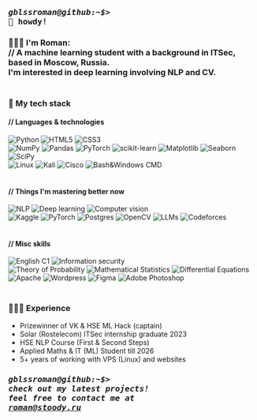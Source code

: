 ### <pre>*gblssroman@github:~$>* 👋 howdy!</pre>

### 🧑🏽‍💻 I'm Roman: <br>// A machine learning student with a background in ITSec, based in Moscow, Russia. <br>I'm interested in deep learning involving NLP and CV.
### <br>🔧 My tech stack
#### // Languages & technologies
![Python](https://img.shields.io/badge/python-3670A0?style=for-the-badge&logo=python&logoColor=ffdd54)
![HTML5](https://img.shields.io/badge/html5-%23E34F26.svg?style=for-the-badge&logo=html5&logoColor=white)
![CSS3](https://img.shields.io/badge/css3-%231572B6.svg?style=for-the-badge&logo=css3&logoColor=white) 
<br>
![NumPy](https://img.shields.io/badge/numpy-%23013243.svg?style=for-the-badge&logo=numpy&logoColor=white)
![Pandas](https://img.shields.io/badge/pandas-%23150458.svg?style=for-the-badge&logo=pandas&logoColor=white)
![PyTorch](https://img.shields.io/badge/PyTorch-%23EE4C2C.svg?style=for-the-badge&logo=PyTorch&logoColor=white)
![scikit-learn](https://img.shields.io/badge/scikit--learn-%23F7931E.svg?style=for-the-badge&logo=scikit-learn&logoColor=white)
![Matplotlib](https://img.shields.io/badge/Matplotlib-%23ffffff.svg?style=for-the-badge&logo=matplotlib&logoColor=black)
![Seaborn](https://img.shields.io/badge/Seaborn-%237DB0BC.svg?style=for-the-badge)
![SciPy](https://img.shields.io/badge/SciPy-%230C55A5.svg?style=for-the-badge&logo=scipy&logoColor=%white)<br>
![Linux](https://img.shields.io/badge/Linux-FCC624?style=for-the-badge&logo=linux&logoColor=black) 
![Kali](https://img.shields.io/badge/Kali-268BEE?style=for-the-badge&logo=kalilinux&logoColor=white)
![Cisco](https://img.shields.io/badge/cisco-%23049fd9.svg?style=for-the-badge&logo=cisco&logoColor=black)
![Bash&Windows CMD](https://img.shields.io/badge/Bash-4D4D4D?style=for-the-badge&logo=windows%20terminal&logoColor=white)

#### <br>// Things I'm mastering better now 
![NLP](https://img.shields.io/badge/NLP-47A141?style=for-the-badge)
![Deep learning](https://img.shields.io/badge/Deep_learning-47A141?style=for-the-badge)
![Computer vision](https://img.shields.io/badge/Computer_vision-47A141?style=for-the-badge)<br>
![Kaggle](https://img.shields.io/badge/Kaggle-035a7d?style=for-the-badge&logo=kaggle&logoColor=white)
![PyTorch](https://img.shields.io/badge/PyTorch-%23EE4C2C.svg?style=for-the-badge&logo=PyTorch&logoColor=white)
![Postgres](https://img.shields.io/badge/postgres-%23316192.svg?style=for-the-badge&logo=postgresql&logoColor=white)
![OpenCV](https://img.shields.io/badge/OpenCV-27338e?style=for-the-badge&logo=OpenCV&logoColor=white)
![LLMs](https://img.shields.io/badge/LLMs-74aa9c?style=for-the-badge&logo=openai&logoColor=white)
![Codeforces](https://img.shields.io/badge/Codeforces-445f9d?style=for-the-badge&logo=Codeforces&logoColor=white)

#### <br>// Misc skills
![English C1](https://img.shields.io/badge/English_C1-27338E?style=for-the-badge)
![Information security](https://img.shields.io/badge/Information_security-27338E?style=for-the-badge)<br>
![Theory of Probability](https://img.shields.io/badge/Theory_of_Probability-27338E?style=for-the-badge)
![Mathematical Statistics](https://img.shields.io/badge/Mathematical_Statistics-27338E?style=for-the-badge)
![Differential Equations](https://img.shields.io/badge/Differential_Equations-27338E?style=for-the-badge)
<br>
![Apache](https://img.shields.io/badge/Apache-D22128?style=for-the-badge&logo=Apache&logoColor=white)
![Wordpress](https://img.shields.io/badge/Wordpress-21759B?style=for-the-badge&logo=wordpress&logoColor=white)
![Figma](https://img.shields.io/badge/figma-%23F24E1E.svg?style=for-the-badge&logo=figma&logoColor=white)
![Adobe Photoshop](https://img.shields.io/badge/adobe%20photoshop-%2331A8FF.svg?style=for-the-badge&logo=adobe%20photoshop&logoColor=white)
<br>
### <br>👨🏽‍🎓 Experience
* Prizewinner of VK & HSE ML Hack (captain)
* Solar (Rostelecom) ITSec internship graduate 2023
* HSE NLP Course (First & Second Steps)
* Applied Maths & IT (ML) Student till 2026
* 5+ years of working with VPS (Linux) and websites


### <pre>*gblssroman@github:~$> check out my latest projects! <br>feel free to contact me at <a href="mailto:roman@stoody.ru">roman@stoody.ru</a>*</pre>



<!--
**gblssroman/gblssroman** is a ✨ _special_ ✨ repository because its `README.md` (this file) appears on your GitHub profile.

Here are some ideas to get you started:

- 🔭 I’m currently working on ...
- 🌱 I’m currently learning ...
- 👯 I’m looking to collaborate on ...
- 🤔 I’m looking for help with ...
- 💬 Ask me about ...
- 📫 How to reach me: ...
- 😄 Pronouns: ...
- ⚡ Fun fact: ...
-->
